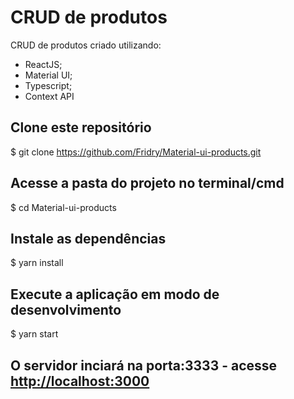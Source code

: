 # CRUD de produtos

CRUD de produtos criado utilizando:

- ReactJS;
- Material UI;
- Typescript;
- Context API

## Clone este repositório

$ git clone <https://github.com/Fridry/Material-ui-products.git>

## Acesse a pasta do projeto no terminal/cmd

$ cd Material-ui-products

## Instale as dependências

$ yarn install

## Execute a aplicação em modo de desenvolvimento

$ yarn start

## O servidor inciará na porta:3333 - acesse <http://localhost:3000>

